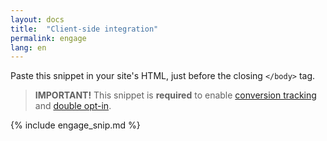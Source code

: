 ```yaml
---
layout: docs
title:  "Client-side integration"
permalink: engage
lang: en
---
```

Paste this snippet in your site's HTML, just before the closing `</body>` tag.  

> **IMPORTANT!** This snippet is **required** to enable <a href="/conversions-tracking">conversion tracking</a> and <a href="/double-opt-in">double opt-in</a>.

{% include engage_snip.md %}